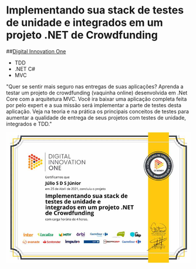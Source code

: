 # Implementando sua stack de testes de unidade e integrados em um projeto .NET de Crowdfunding
##[Digital Innovation One](https://web.digitalinnovation.one/)

* TDD
* .NET C#
* MVC

"Quer se sentir mais seguro nas entregas de suas aplicações? Aprenda a testar um projeto de crowdfunding (vaquinha online) desenvolvida em .Net Core com a arquitetura MVC. Você ira baixar uma aplicação completa feita por pelo expert e a sua missão será implementar a parte de testes desta aplicação. Veja na teoria e na prática os principais conceitos de testes para aumentar a qualidade de entrega de seus projetos com testes de unidade, integrados e TDD."

![Meu Certificado](certificate/certificate.jpg)